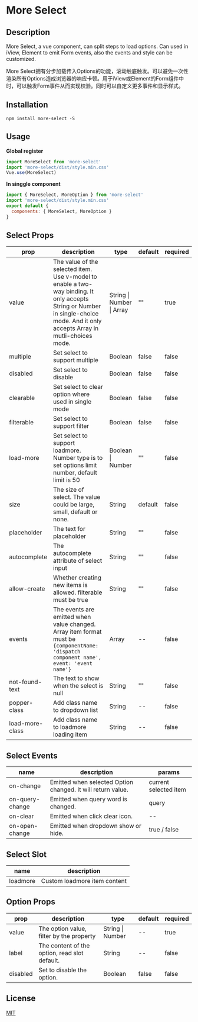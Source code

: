 # More Select

## Description
More Select, a vue component, can split steps to load options. Can used in iView, Element to emit Form events, also the events and style can be customized. 

More Select拥有分步加载传入Options的功能，滚动触底触发。可以避免一次性渲染所有Options造成浏览器的响应卡顿。用于iView或Element的Form组件中时，可以触发Form事件从而实现校验。同时可以自定义更多事件和显示样式。

## Installation
```console
npm install more-select -S
```
## Usage
**Global register**
```javascript
import MoreSelect from 'more-select'
import 'more-select/dist/style.min.css'
Vue.use(MoreSelect)
```
**In singgle component**
```javascript
import { MoreSelect, MoreOption } from 'more-select'
import 'more-select/dist/style.min.css'
export default {
  components: { MoreSelect, MoreOption }
}
```

## Select Props

| prop      | description   | type  | default |required|
|-------------|-------------|-----|-------|-------|
|value|The value of the selected item. Use v-model to enable a two-way binding. It only accepts String or Number in single-choice mode. And it only accepts Array in mutli-choices mode.|String \| Number \| Array|""|true|
|multiple|Set select to support multiple|Boolean|false|false|
|disabled|Set select to disable|Boolean|false|false|
|clearable|Set select to clear option where used in single mode|Boolean|false|false|
|filterable|Set select to support filter|Boolean|false|false|
|load-more|Set select to support loadmore. Number type is to set options limit number, default limit is 50|Boolean \| Number|""|false|
|size|The size of select. The value could be large, small, default or none.|String|default|false|
|placeholder|The text for placeholder|String|""|false|
|autocomplete|The autocomplete attribute of select input|String|""|false|
|allow-create|Whether creating new items is allowed. filterable must be true|String|""|false|
|events|The events are emitted when value changed. Array item format must be `{componentName: 'dispatch component name', event: 'event name'}`|Array|--|false|
|not-found-text|The text to show when the select is null|String|""|false|
|popper-class|Add class name to dropdown list|String|--|false|
|load-more-class|Add class name to loadmore loading item|String|--|false|

## Select Events
| name   | description | params |
| -------|--------|-------|
| on-change |Emitted when selected Option changed. It will return value.|current selected item|
| on-query-change |Emitted when query word is changed.|query|
| on-clear |Emitted when click clear icon.|--|
| on-open-change |Emitted when dropdown show or hide.|true / false|

## Select Slot
| name   | description |
| -------|--------|
| loadmore |Custom loadmore item content|

## Option Props
| prop      | description   | type  | default |required|
|-------------|-------------|-----|-------|-------|
|value|The option value, filter by the property|String \| Number|--|true|
|label|The content of the option, read slot default.|String|--|false|
|disabled|Set to disable the option.|Boolean|false|false|

## License

[MIT](https://opensource.org/licenses/MIT)
